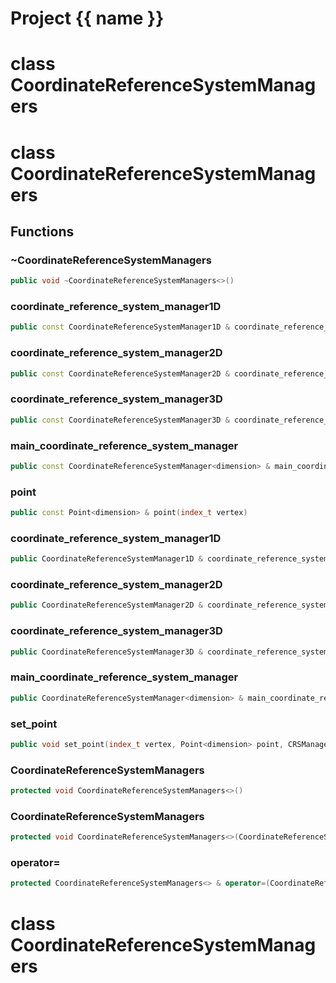 <script setup>
import {useRoute} from 'vitepress'
const {path} = useRoute()
const tokens = path.split('/')
const words = tokens[2].split('-');
for (let i = 0; i < words.length; i++) {
    words[i] = words[i].charAt(0).toUpperCase() + words[i].slice(1);
    words[i] = words[i].replace('geode', 'Geode')
}
const name = words.join('-');
</script>
# Project {{ name }}

# class CoordinateReferenceSystemManagers


# class CoordinateReferenceSystemManagers


## Functions

### ~CoordinateReferenceSystemManagers

```cpp
public void ~CoordinateReferenceSystemManagers<>()
```


### coordinate_reference_system_manager1D

```cpp
public const CoordinateReferenceSystemManager1D & coordinate_reference_system_manager1D()
```


### coordinate_reference_system_manager2D

```cpp
public const CoordinateReferenceSystemManager2D & coordinate_reference_system_manager2D()
```


### coordinate_reference_system_manager3D

```cpp
public const CoordinateReferenceSystemManager3D & coordinate_reference_system_manager3D()
```


### main_coordinate_reference_system_manager

```cpp
public const CoordinateReferenceSystemManager<dimension> & main_coordinate_reference_system_manager()
```


### point

```cpp
public const Point<dimension> & point(index_t vertex)
```


### coordinate_reference_system_manager1D

```cpp
public CoordinateReferenceSystemManager1D & coordinate_reference_system_manager1D(CRSManagersKey )
```


### coordinate_reference_system_manager2D

```cpp
public CoordinateReferenceSystemManager2D & coordinate_reference_system_manager2D(CRSManagersKey )
```


### coordinate_reference_system_manager3D

```cpp
public CoordinateReferenceSystemManager3D & coordinate_reference_system_manager3D(CRSManagersKey )
```


### main_coordinate_reference_system_manager

```cpp
public CoordinateReferenceSystemManager<dimension> & main_coordinate_reference_system_manager(CRSManagersKey )
```


### set_point

```cpp
public void set_point(index_t vertex, Point<dimension> point, CRSManagersKey )
```


### CoordinateReferenceSystemManagers

```cpp
protected void CoordinateReferenceSystemManagers<>()
```


### CoordinateReferenceSystemManagers

```cpp
protected void CoordinateReferenceSystemManagers<>(CoordinateReferenceSystemManagers<> && other)
```


### operator=

```cpp
protected CoordinateReferenceSystemManagers<> & operator=(CoordinateReferenceSystemManagers<> && other)
```




# class CoordinateReferenceSystemManagers


